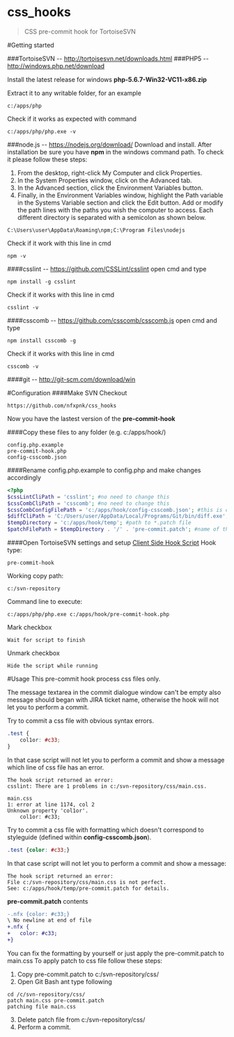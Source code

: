 
# css_hooks
>CSS pre-commit hook for TortoiseSVN

#Getting started

###TortoiseSVN -- http://tortoisesvn.net/downloads.html</li>
###PHP5 -- http://windows.php.net/download

Install the latest release for windows **php-5.6.7-Win32-VC11-x86.zip**

Extract it to any writable folder, for an example
``` 
c:/apps/php
```

Check if it works as expected with command
``` 
c:/apps/php/php.exe -v
```

###node.js -- https://nodejs.org/download/
Download and install. After installation be sure you have **npm** in the windows command path.
To check it please follow these steps:
1. From the desktop, right-click My Computer and click Properties.
2. In the System Properties window, click on the Advanced tab.
3. In the Advanced section, click the Environment Variables button.
4. Finally, in the Environment Variables window, highlight the Path variable in the Systems Variable section and click the Edit button. Add or modify the path lines with the paths you wish the computer to access. Each different directory is separated with a semicolon as shown below.
``` 
C:\Users\user\AppData\Roaming\npm;C:\Program Files\nodejs
```
Check if it work with this line in cmd
``` 
npm -v
```

####csslint -- https://github.com/CSSLint/csslint
open cmd and type 
``` 
npm install -g csslint
```
Check if it works with this line in cmd
``` 
csslint -v
```

####csscomb -- https://github.com/csscomb/csscomb.js
open cmd and type 
``` 
npm install csscomb -g
```
Check if it works with this line in cmd
``` 
csscomb -v
```

####git -- http://git-scm.com/download/win


#Configuration
####Make SVN Checkout
``` 
https://github.com/nfxpnk/css_hooks
```
Now you have the lastest version of the **pre-commit-hook**

####Copy these files to any folder (e.g. c:/apps/hook/)
``` 
config.php.example
pre-commit-hook.php
config-csscomb.json
```
####Rename config.php.example to config.php and make changes accordingly
``` php
<?php
$cssLintCliPath = 'csslint'; #no need to change this
$cssCombCliPath = 'csscomb'; #no need to change this
$cssCombConfigFilePath = 'c:/apps/hook/config-csscomb.json'; #this is config for csscomb
$diffCliPath = 'C:/Users/user/AppData/Local/Programs/Git/bin/diff.exe'; #path to diff.exe
$tempDirectory = 'c:/apps/hook/temp'; #path to *.patch file
$patchFilePath = $tempDirectory . '/' . 'pre-commit.patch'; #name of the generated patch file
```

####Open TortoiseSVN settings and setup [Client Side Hook Script](http://tortoisesvn.net/docs/release/TortoiseSVN_en/tsvn-dug-settings.html#tsvn-dug-settings-hooks)
Hook type:
```
pre-commit-hook
```

Working copy path:
```
c:/svn-repository
```

Command line to execute:
```
c:/apps/php/php.exe c:/apps/hook/pre-commit-hook.php
```

Mark checkbox
```
Wait for script to finish
```

Unmark checkbox
```
Hide the script while running
```

#Usage
This pre-commit hook process css files only.

The message textarea in the commit dialogue window can't be empty also message should began with JIRA ticket name, otherwise the hook will not let you to perform a commit.

Try to commit a css file with obvious syntax errors. 

``` css
.test {
	col1or: #c33;
}
```
In that case script will not let you to perform a commit and show a message which line of css file has an error.

```
The hook script returned an error:
csslint: There are 1 problems in c:/svn-repository/css/main.css.

main.css
1: error at line 1174, col 2
Unknown property 'col1or'.
	col1or: #c33;
```

Try to commit a css file with formatting which doesn't correspond to styleguide (defined within **config-csscomb.json**).


``` css
.test {color: #c33;}
```
In that case script will not let you to perform a commit and show a message:

```
The hook script returned an error:
File c:/svn-repository/css/main.css is not perfect.
See: c:/apps/hook/temp/pre-commit.patch for details.
```

**pre-commit.patch** contents

``` diff
-.nfx {color: #c33;}
\ No newline at end of file
+.nfx {
+	color: #c33;
+}
```
You can fix the formatting by yourself or just apply the pre-commit.patch to main.css
To apply patch to css file follow these steps:
1. Copy pre-commit.patch to c:/svn-repository/css/
2. Open Git Bash ant type following

``` 
cd /c/svn-repository/css/
patch main.css pre-commit.patch
patching file main.css
```
3. Delete patch file from c:/svn-repository/css/
4. Perform a commit.

